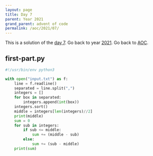 ```yaml
---
layout: page
title: Day 7
parent: Year 2021
grand_parent: advent of code
permalink: /aoc/2021/07/
---
```


This is a solution of the [day 7](https://adventofcode.com/2021/day/7). Go back to year [2021](/aoc/2021). Go back to [AOC](/aoc/).

## first-part.py

```py
#!/usr/bin/env python3

with open("input.txt") as f:
    line = f.readline()
    separated = line.split(",")
    integers = []
    for box in separated:
        integers.append(int(box))
    integers.sort()
    middle = integers[len(integers)//2]
    print(middle)
    sum = 0
    for sub in integers:
        if sub <= middle:
            sum += (middle - sub)
        else:
            sum += (sub - middle)
    print(sum)
```
